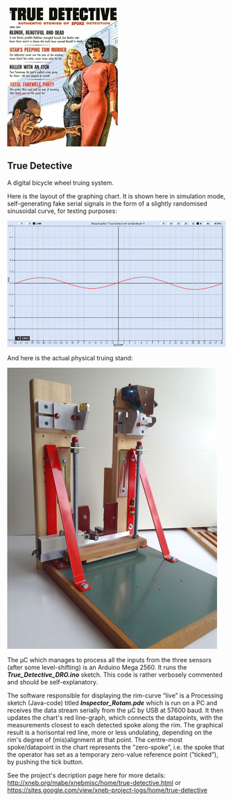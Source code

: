 
![](img/TD_frontpage_mod.jpg)

## True Detective 

A digital bicycle wheel truing system.

Here is the layout of the graphing chart. It is shown here in simulation mode, self-generating fake serial signals in the form of a slightly randomised sinusoidal curve, for testing purposes:


![](img/Inspector_Rotam_anim.gif)

And here is the actual physical truing stand:

![](img/IMG_1959r-25.jpeg)

The µC which manages to process all the inputs from the three sensors (after some level-shifting) is an Arduino Mega 2560. It runs the ***True_Detective_DRO.ino*** sketch. This code is rather verbosely commented and should be self-explanatory. 


The software responsible for displaying the rim-curve ”live” is a Processing sketch (Java-code) titled ***Inspector_Rotam.pde*** which is run on a PC and receives the data stream serially from the µC by USB at 57600 baud. It then updates the chart's red line-graph, which connects the datapoints, with the measurements closest to each detected spoke along the rim. The graphical result is a horisontal red line, more or less undulating, depending on the rim's degree of (mis)alignment at that point. The centre-most spoke/datapoint in the chart represents the ”zero-spoke”, i.e. the spoke that the operator has set as a temporary zero-value reference point (”ticked”), by pushing the tick button.

See the project's decription page here for more details: http://xneb.org/mabe/xnebmisc/home/true-detective.html or https://sites.google.com/view/xneb-project-logs/home/true-detective


